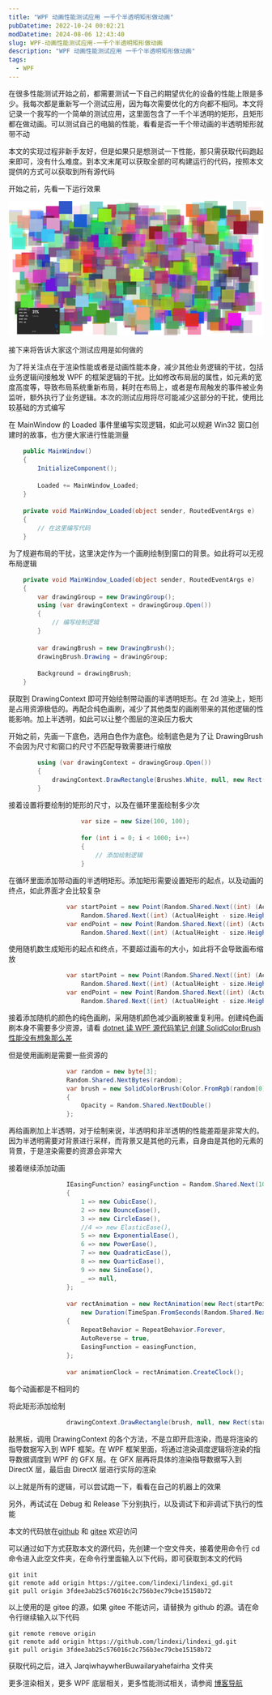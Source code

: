 ```yaml
---
title: "WPF 动画性能测试应用 一千个半透明矩形做动画"
pubDatetime: 2022-10-24 00:02:21
modDatetime: 2024-08-06 12:43:40
slug: WPF-动画性能测试应用-一千个半透明矩形做动画
description: "WPF 动画性能测试应用 一千个半透明矩形做动画"
tags:
  - WPF
---
```





在很多性能测试开始之前，都需要测试一下自己的期望优化的设备的性能上限是多少。我每次都是重新写一个测试应用，因为每次需要优化的方向都不相同。本文将记录一个我写的一个简单的测试应用，这里面包含了一千个半透明的矩形，且矩形都在做动画。可以测试自己的电脑的性能，看看是否一千个带动画的半透明矩形就带不动

<!--more-->


<!-- CreateTime:2022/10/24 8:02:21 -->
<!-- 标题： WPF 一千个矩形做动画测试性能 -->
<!-- 发布 -->
<!-- 博客 -->

本文的实现过程非新手友好，但是如果只是想测试一下性能，那只需获取代码跑起来即可，没有什么难度。到本文末尾可以获取全部的可构建运行的代码，按照本文提供的方式可以获取到所有源代码

开始之前，先看一下运行效果

<!-- ![](images/img-WPF 动画性能测试应用 一千个半透明矩形做动画0.png) -->

![](images/img-modify-29fd043251c364f8b8fdba5e7f0a5a48.jpg)

接下来将告诉大家这个测试应用是如何做的

为了将关注点在于渲染性能或者是动画性能本身，减少其他业务逻辑的干扰，包括业务逻辑间接触发 WPF 的框架逻辑的干扰。比如修改布局层的属性，如元素的宽度高度等，导致布局系统重新布局，耗时在布局上，或者是布局触发的事件被业务监听，额外执行了业务逻辑。本次的测试应用将尽可能减少这部分的干扰，使用比较基础的方式编写

在 MainWindow 的 Loaded 事件里编写实现逻辑，如此可以规避 Win32 窗口创建时的故事，也方便大家进行性能测量

```csharp
    public MainWindow()
    {
        InitializeComponent();

        Loaded += MainWindow_Loaded;
    }

    private void MainWindow_Loaded(object sender, RoutedEventArgs e)
    {
        // 在这里编写代码
    }
```

<!-- 为了规避命中测试的干扰，这里决定作为一个画刷绘制到窗口的背景。如此将可以减少命中测试的影响 -->

为了规避布局的干扰，这里决定作为一个画刷绘制到窗口的背景。如此将可以无视布局逻辑

```csharp
    private void MainWindow_Loaded(object sender, RoutedEventArgs e)
    {
        var drawingGroup = new DrawingGroup();
        using (var drawingContext = drawingGroup.Open())
        {
            // 编写绘制逻辑
        }

        var drawingBrush = new DrawingBrush();
        drawingBrush.Drawing = drawingGroup;

        Background = drawingBrush;
    }
```

获取到 DrawingContext 即可开始绘制带动画的半透明矩形。在 2d 渲染上，矩形是占用资源极低的。再配合纯色画刷，减少了其他类型的画刷带来的其他逻辑的性能影响。加上半透明，如此可以让整个图层的渲染压力极大

开始之前，先画一下底色，选用白色作为底色。绘制底色是为了让 DrawingBrush 不会因为尺寸和窗口的尺寸不匹配导致需要进行缩放

```csharp
        using (var drawingContext = drawingGroup.Open())
        {
            drawingContext.DrawRectangle(Brushes.White, null, new Rect(0, 0, ActualWidth, ActualHeight));
        }
```

接着设置将要绘制的矩形的尺寸，以及在循环里面绘制多少次

```csharp
                    var size = new Size(100, 100);

                    for (int i = 0; i < 1000; i++)
                    {
                        // 添加绘制逻辑
                    }
```


在循环里面添加带动画的半透明矩形。添加矩形需要设置矩形的起点，以及动画的终点，如此界面才会比较复杂

```csharp
                var startPoint = new Point(Random.Shared.Next((int) (ActualWidth - size.Width)),
                    Random.Shared.Next((int) (ActualHeight - size.Height)));
                var endPoint = new Point(Random.Shared.Next((int) (ActualWidth - size.Width)),
                    Random.Shared.Next((int) (ActualHeight - size.Height)));
```

使用随机数生成矩形的起点和终点，不要超过画布的大小，如此将不会导致画布缩放

```csharp
                var startPoint = new Point(Random.Shared.Next((int) (ActualWidth - size.Width)),
                    Random.Shared.Next((int) (ActualHeight - size.Height)));
                var endPoint = new Point(Random.Shared.Next((int) (ActualWidth - size.Width)),
                    Random.Shared.Next((int) (ActualHeight - size.Height)));
```

接着添加随机的颜色的纯色画刷，采用随机颜色减少画刷被重复利用。创建纯色画刷本身不需要多少资源，请看 [dotnet 读 WPF 源代码笔记 创建 SolidColorBrush 性能没有想象那么差](https://blog.lindexi.com/post/dotnet-%E8%AF%BB-WPF-%E6%BA%90%E4%BB%A3%E7%A0%81%E7%AC%94%E8%AE%B0-%E5%88%9B%E5%BB%BA-SolidColorBrush-%E6%80%A7%E8%83%BD%E6%B2%A1%E6%9C%89%E6%83%B3%E8%B1%A1%E9%82%A3%E4%B9%88%E5%B7%AE.html )

但是使用画刷是需要一些资源的

```csharp
                var random = new byte[3];
                Random.Shared.NextBytes(random);
                var brush = new SolidColorBrush(Color.FromRgb(random[0], random[1], random[2]))
                {
                    Opacity = Random.Shared.NextDouble()
                };
```

再给画刷加上半透明，对于绘制来说，半透明和非半透明的性能差距是非常大的。因为半透明需要对背景进行采样，而背景又是其他的元素，自身由是其他的元素的背景，于是渲染需要的资源会非常大

接着继续添加动画

```csharp
                IEasingFunction? easingFunction = Random.Shared.Next(10) switch
                {
                    1 => new CubicEase(),
                    2 => new BounceEase(),
                    3 => new CircleEase(),
                    //4 => new ElasticEase(),
                    5 => new ExponentialEase(),
                    6 => new PowerEase(),
                    7 => new QuadraticEase(),
                    8 => new QuarticEase(),
                    9 => new SineEase(),
                    _ => null,
                };

                var rectAnimation = new RectAnimation(new Rect(startPoint, size), new Rect(endPoint, size),
                    new Duration(TimeSpan.FromSeconds(Random.Shared.Next(1, 100))))
                {
                    RepeatBehavior = RepeatBehavior.Forever,
                    AutoReverse = true,
                    EasingFunction = easingFunction,
                };

                var animationClock = rectAnimation.CreateClock();
```

每个动画都是不相同的

将此矩形添加绘制

```csharp
                drawingContext.DrawRectangle(brush, null, new Rect(startPoint, size), animationClock);
```

敲黑板，调用 DrawingContext 的各个方法，不是立即开启渲染，而是将渲染的指导数据写入到 WPF 框架。在 WPF 框架里面，将通过渲染调度逻辑将渲染的指导数据调度到 WPF 的 GFX 层。在 GFX 层再将具体的渲染指导数据写入到 DirectX 层，最后由 DirectX 层进行实际的渲染

以上就是所有的逻辑，可以尝试跑一下，看看在自己的机器上的效果

另外，再试试在 Debug 和 Release 下分别执行，以及调试下和非调试下执行的性能

本文的代码放在[github](https://github.com/lindexi/lindexi_gd/tree/3fdee3ab25c576016c2c756b3ec79cbe15158b72/JarqiwhaywherBuwailaryahefairha) 和 [gitee](https://gitee.com/lindexi/lindexi_gd/tree/3fdee3ab25c576016c2c756b3ec79cbe15158b72/JarqiwhaywherBuwailaryahefairha) 欢迎访问

可以通过如下方式获取本文的源代码，先创建一个空文件夹，接着使用命令行 cd 命令进入此空文件夹，在命令行里面输入以下代码，即可获取到本文的代码

```
git init
git remote add origin https://gitee.com/lindexi/lindexi_gd.git
git pull origin 3fdee3ab25c576016c2c756b3ec79cbe15158b72
```

以上使用的是 gitee 的源，如果 gitee 不能访问，请替换为 github 的源。请在命令行继续输入以下代码

```
git remote remove origin
git remote add origin https://github.com/lindexi/lindexi_gd.git
git pull origin 3fdee3ab25c576016c2c756b3ec79cbe15158b72
```

获取代码之后，进入 JarqiwhaywherBuwailaryahefairha 文件夹

更多渲染相关，更多 WPF 底层相关，更多性能测试相关，请参阅 [博客导航](https://blog.lindexi.com/post/%E5%8D%9A%E5%AE%A2%E5%AF%BC%E8%88%AA.html )
